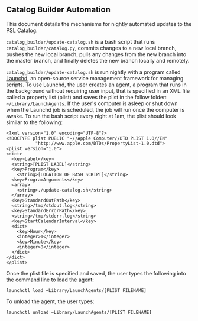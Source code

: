 Catalog Builder Automation
--------------------------
This document details the mechanisms for nightly automated updates to the PSL Catalog.

`catalog_builder/update-catalog.sh` is a bash script that runs `catalog_builder/catalog.py`, commits changes to a new local branch, pushes the new local branch, pulls any changes from the new branch into the master branch, and finally deletes the new branch locally and remotely.

`catalog_builder/update-catalog.sh` is run nightly with a program called [Launchd](http://www.launchd.info), an open-source service management framework for managing scripts. To use Launchd, the user creates an agent, a program that runs in the background without requiring user input, that is specified in an XML file called a property list (plist) and saves the plist in the follow folder: `~/Library/LaunchAgents`. If the user's computer is asleep or shut down when the Launchd job is scheduled, the job will run once the computer is awake. To run the bash script every night at 1am, the plist should look similar to the following: 

```
<?xml version="1.0" encoding="UTF-8"?>
<!DOCTYPE plist PUBLIC "-//Apple Computer//DTD PLIST 1.0//EN"
           "http://www.apple.com/DTDs/PropertyList-1.0.dtd">
<plist version="1.0">
<dict>
  <key>Label</key>
  <string>[PLIST LABEL]</string>
  <key>Program</key>
    <string>[LOCATION OF BASH SCRIPT]</string>
  <key>ProgramArguments</key>
  <array>
    <string>./update-catalog.sh</string>
  </array>
  <key>StandardOutPath</key>
  <string>/tmp/stdout.log</string>
  <key>StandardErrorPath</key>
  <string>/tmp/stderr.log</string>
  <key>StartCalendarInterval</key>
  <dict>
    <key>Hour</key>
    <integer>1</integer>
    <key>Minute</key>
    <integer>0</integer>
  </dict>
</dict>
</plist>
```

Once the plist file is specified and saved, the user types the following into the command line to load the agent:

`launchctl load ~Library/LaunchAgents/[PLIST FILENAME]`

To unload the agent, the user types:

`launchctl unload ~Library/LaunchAgents/[PLIST FILENAME]`

